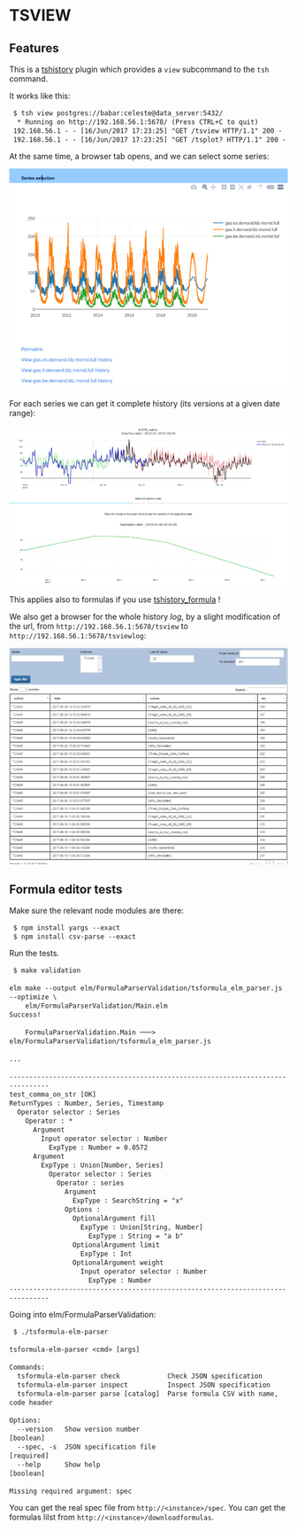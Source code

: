 # TSVIEW


## Features


This is a [tshistory][tshistory] plugin which provides a `view` subcommand to the
`tsh` command.

[tshistory]: https://hg.sr.ht/~pythonian/tshistory

It works like this:

```shell
 $ tsh view postgres://babar:celeste@data_server:5432/
  * Running on http://192.168.56.1:5678/ (Press CTRL+C to quit)
 192.168.56.1 - - [16/Jun/2017 17:23:25] "GET /tsview HTTP/1.1" 200 -
 192.168.56.1 - - [16/Jun/2017 17:23:25] "GET /tsplot? HTTP/1.1" 200 -
```

At the same time, a browser tab opens, and we can select some series:

![tsh view](tsview.png)

For each series we can get it complete history (its versions at a
given date range):

![tsh history](tshistory.png)

This applies also to formulas if you use [tshistory_formula][tshistory_formula] !

[tshistory_formula]: https://hg.sr.ht/~pythonian/tshistory_formula

We also get a browser for the whole history _log_, by a
slight modification of the url, from `http://192.168.56.1:5678/tsview`
to `http://192.168.56.1:5678/tsviewlog`:

![tsh viewlog](tsviewlog.png)


## Formula editor tests

Make sure the relevant node modules are there:

```shell
 $ npm install yargs --exact
 $ npm install csv-parse --exact
```

Run the tests.

```shell
 $ make validation

elm make --output elm/FormulaParserValidation/tsformula_elm_parser.js --optimize \
	elm/FormulaParserValidation/Main.elm
Success!

    FormulaParserValidation.Main ───> elm/FormulaParserValidation/tsformula_elm_parser.js

...

--------------------------------------------------------------------------------
test_comma_on_str [OK]
ReturnTypes : Number, Series, Timestamp
  Operator selector : Series
    Operator : *
      Argument
        Input operator selector : Number
          ExpType : Number = 0.0572
      Argument
        ExpType : Union[Number, Series]
          Operator selector : Series
            Operator : series
              Argument
                ExpType : SearchString = "x"
              Options :
                OptionalArgument fill
                  ExpType : Union[String, Number]
                    ExpType : String = "a b"
                OptionalArgument limit
                  ExpType : Int
                OptionalArgument weight
                  Input operator selector : Number
                    ExpType : Number
--------------------------------------------------------------------------------
```

Going into elm/FormulaParserValidation:

```shell
 $ ./tsformula-elm-parser

tsformula-elm-parser <cmd> [args]

Commands:
  tsformula-elm-parser check            Check JSON specification
  tsformula-elm-parser inspect          Inspect JSON specification
  tsformula-elm-parser parse [catalog]  Parse formula CSV with name, code header

Options:
  --version   Show version number                                      [boolean]
  --spec, -s  JSON specification file                                 [required]
  --help      Show help                                                [boolean]

Missing required argument: spec
```

You can get the real spec file from `http://<instance>/spec`.
You can get the formulas lilst from `http://<instance>/downloadformulas`.
